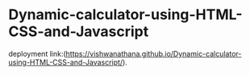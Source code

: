 # Dynamic-calculator-using-HTML-CSS-and-Javascript
deployment link:(https://vishwanathana.github.io/Dynamic-calculator-using-HTML-CSS-and-Javascript/).
